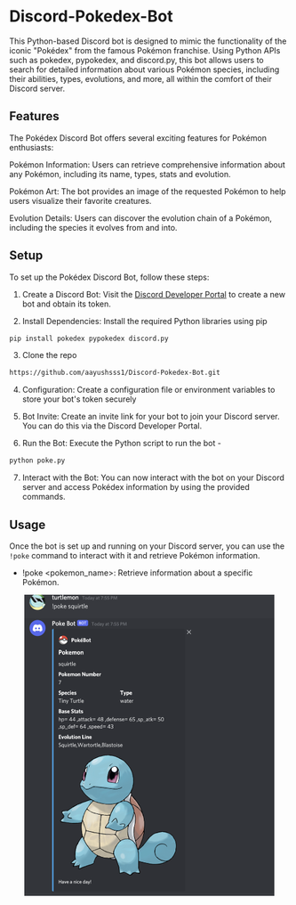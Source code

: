 # Discord-Pokedex-Bot

This Python-based Discord bot is designed to mimic the functionality of the iconic "Pokédex" from the famous Pokémon franchise. Using Python APIs such as pokedex, pypokedex, and discord.py, this bot allows users to search for detailed information about various Pokémon species, including their abilities, types, evolutions, and more, all within the comfort of their Discord server.

## Features

The Pokédex Discord Bot offers several exciting features for Pokémon enthusiasts:

Pokémon Information: Users can retrieve comprehensive information about any Pokémon, including its name, types, stats and evolution.

Pokémon Art: The bot provides an image of the requested Pokémon to help users visualize their favorite creatures.

Evolution Details: Users can discover the evolution chain of a Pokémon, including the species it evolves from and into.

## Setup

To set up the Pokédex Discord Bot, follow these steps:

1. Create a Discord Bot: Visit the [Discord Developer Portal](https://discord.com/developers/applications/) to create a new bot and obtain its token.

2. Install Dependencies: Install the required Python libraries using pip

```bash
pip install pokedex pypokedex discord.py
```

3. Clone the repo

```bash
https://github.com/aayushsss1/Discord-Pokedex-Bot.git
```

4. Configuration: Create a configuration file or environment variables to store your bot's token securely

5. Bot Invite: Create an invite link for your bot to join your Discord server. You can do this via the Discord Developer Portal.

6. Run the Bot: Execute the Python script to run the bot -

```bash
python poke.py
```

7. Interact with the Bot: You can now interact with the bot on your Discord server and access Pokédex information by using the provided commands.


## Usage

Once the bot is set up and running on your Discord server, you can use the `!poke` command to interact with it and retrieve Pokémon information. 

- !poke <pokemon_name>: Retrieve information about a specific Pokémon.

<div align = "center">
<kbd>
<img src="images/Bot-Output.jpeg" alt="alt text" width="450"/>
</kbd>
</div>
